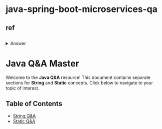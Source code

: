# java-spring-boot-microservices-qa



## ref

## 
<details>
<summary> Answer</summary>

-

</details>


# Java Q&A Master

Welcome to the **Java Q&A** resource! This document contains separate sections for **String** and **Static** concepts. Click below to navigate to your topic of interest.

## Table of Contents
- [String Q&A](#string-qa)
- [Static Q&A](#static-qa)
